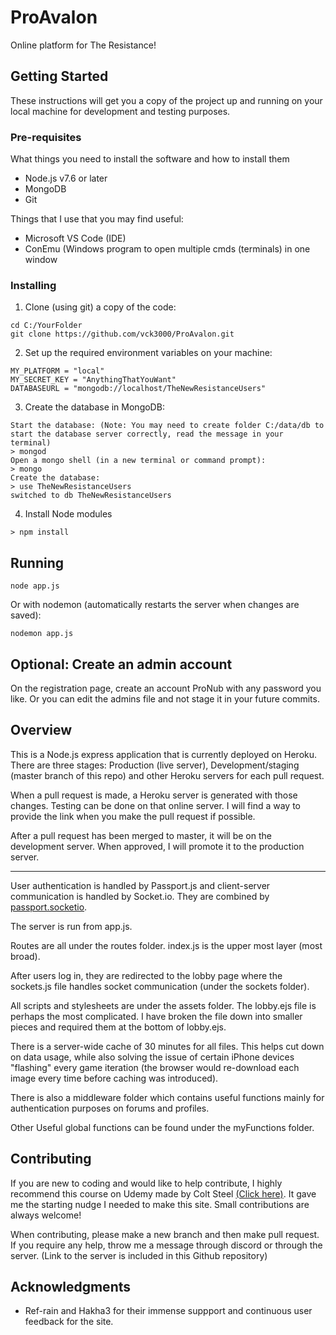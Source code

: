 # ProAvalon
Online platform for The Resistance!

## Getting Started

These instructions will get you a copy of the project up and running on your local machine for development and testing purposes.

### Pre-requisites


What things you need to install the software and how to install them
- Node.js v7.6 or later
- MongoDB
- Git


Things that I use that you may find useful:
 - Microsoft VS Code (IDE)
 - ConEmu (Windows program to open multiple cmds (terminals) in one window


### Installing

1. Clone (using git) a copy of the code:
```
cd C:/YourFolder
git clone https://github.com/vck3000/ProAvalon.git
```
2. Set up the required environment variables on your machine:
```
MY_PLATFORM = "local"
MY_SECRET_KEY = "AnythingThatYouWant"
DATABASEURL = "mongodb://localhost/TheNewResistanceUsers"
```
3. Create the database in MongoDB:
```
Start the database: (Note: You may need to create folder C:/data/db to start the database server correctly, read the message in your terminal)
> mongod
Open a mongo shell (in a new terminal or command prompt):
> mongo
Create the database:
> use TheNewResistanceUsers
switched to db TheNewResistanceUsers
```
4. Install Node modules
```
> npm install
```

## Running
```
node app.js
```
Or with nodemon (automatically restarts the server when changes are saved):
```
nodemon app.js
```

## Optional: Create an admin account
On the registration page, create an account ProNub with any password you like.
Or you can edit the admins file and not stage it in your future commits.


## Overview
This is a Node.js express application that is currently deployed on Heroku. There are three stages: Production (live server), Development/staging (master branch of this repo) and other Heroku servers for each pull request.

When a pull request is made, a Heroku server is generated with those changes. Testing can be done on that online server. I will find a way to provide the link when you make the pull request if possible.

After a pull request has been merged to master, it will be on the development server. When approved, I will promote it to the production server.

---

User authentication is handled by Passport.js and client-server communication is handled by Socket.io. They are combined by [passport.socketio](https://www.npmjs.com/package/passport.socketio).


The server is run from app.js. 

Routes are all under the routes folder. index.js is the upper most layer (most broad).

After users log in, they are redirected to the lobby page where the sockets.js file handles socket communication (under the sockets folder).

All scripts and stylesheets are under the assets folder. The lobby.ejs file is perhaps the most complicated. I have broken the file down into smaller pieces and required them at the bottom of lobby.ejs.

There is a server-wide cache of 30 minutes for all files. This helps cut down on data usage, while also solving the issue of certain iPhone devices "flashing" every game iteration (the browser would re-download each image every time before caching was introduced).

There is also a middleware folder which contains useful functions mainly for authentication purposes on forums and profiles. 

Other Useful global functions can be found under the myFunctions folder. 

## Contributing
If you are new to coding and would like to help contribute, I highly recommend this course on Udemy made by Colt Steel [(Click here)](https://www.udemy.com/the-web-developer-bootcamp/). It gave me the starting nudge I needed to make this site. Small contributions are always welcome!

When contributing, please make a new branch and then make pull request. If you require any help, throw me a message through discord or through the server. (Link to the server is included in this Github repository)

## Acknowledgments

* Ref-rain and Hakha3 for their immense suppport and continuous user feedback for the site.
